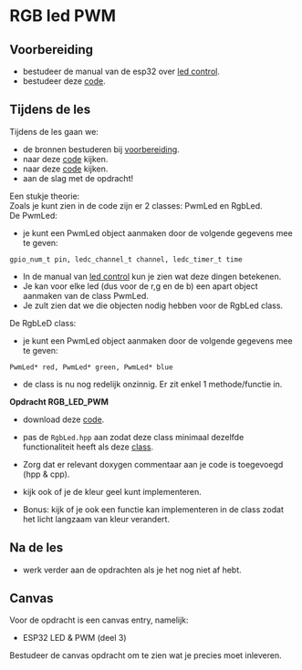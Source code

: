 # RGB led PWM

## Voorbereiding
- bestudeer de manual van de esp32 over [led control](https://docs.espressif.com/projects/esp-idf/en/stable/esp32/api-reference/peripherals/ledc.html).
- bestudeer deze [code](./PwmLed/). 

## Tijdens de les
Tijdens de les gaan we:
- de bronnen bestuderen bij [voorbereiding](#Voorbereiding). 
- naar deze [code](../../software/CYD/PwmLed/) kijken. 
- naar deze [code](../../software/CYD/RgbPwmLed/) kijken. 
- aan de slag met de opdracht! 

Een stukje theorie:  
Zoals je kunt zien in de code zijn er 2 classes: PwmLed en RgbLed.  
De PwmLed:
  - je kunt een PwmLed object aanmaken door de volgende gegevens mee te geven:
  
```gpio_num_t pin, ledc_channel_t channel, ledc_timer_t time```

- In de manual van [led control](https://docs.espressif.com/projects/esp-idf/en/stable/esp32/api-reference/peripherals/ledc.html) kun je zien wat deze dingen betekenen. 
- Je kan voor elke led (dus voor de r,g en de b) een apart object aanmaken van de class PwmLed. 
- Je zult zien dat we die objecten nodig hebben voor de RgbLed class.

De RgbLeD class:
- je kunt een PwmLed object aanmaken door de volgende gegevens mee te geven:

```PwmLed* red, PwmLed* green, PwmLed* blue```

- de class is nu nog redelijk onzinnig. Er zit enkel 1 methode/functie in. 
  
**Opdracht RGB_LED_PWM**
- download deze [code](../../software/CYD/RgbPwmLed/). 
- pas de ```RgbLed.hpp``` aan zodat deze class minimaal dezelfde functionaliteit heeft als deze [class](../../software/CYD/RgbLed/main/RgbLed.hpp).
- Zorg dat er relevant doxygen commentaar aan je code is toegevoegd (hpp & cpp). 

- kijk ook of je de kleur geel kunt implementeren. 
- Bonus: kijk of je ook een functie kan implementeren in de class zodat het licht langzaam van kleur verandert. 

## Na de les
- werk verder aan de opdrachten als je het nog niet af hebt. 

## Canvas

Voor de opdracht is een canvas entry, namelijk:
  - ESP32 LED & PWM (deel 3)

Bestudeer de canvas opdracht om te zien wat je precies moet inleveren. 


